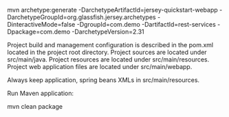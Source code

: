 mvn archetype:generate -DarchetypeArtifactId=jersey-quickstart-webapp -DarchetypeGroupId=org.glassfish.jersey.archetypes -DinteractiveMode=false -DgroupId=com.demo -DartifactId=rest-services -Dpackage=com.demo -DarchetypeVersion=2.31


Project build and management configuration is described in the pom.xml located in the project root directory.
Project sources are located under src/main/java.
Project resources are located under src/main/resources.
Project web application files are located under src/main/webapp.


Always keep application, spring beans XMLs in src/main/resources. 


Run Maven application:

mvn clean package
